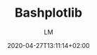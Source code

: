 ---
title: "Bashplotlib"
images: # Create a folder in /static/images/tools that has the same name as this current markdown file and place the images there. We only need the file name here. If this is not clear, please refer to existing tools as references.
  - path: bashplotlib-basichist.png
  - path: bashplotlib-histhelp.png
  - path: bashplotlib-scatter.png
  - path: bashplotlib-scatterhelp.png
  - path: bashplotlib-texas.png
categories:
  - Publishing and Sharing
tags:
  - Visualization
  - Data Analysis
links:
  - name: bashplotlib
    link: https://github.com/glamp/bashplotlib
summary: plotting in the terminal using plaintext
features:
  - quick plotting from the command line
  - customize the color, size, title, and shape of plots
  - pipe data into plots with stdin
platforms:
  - Any
fields:
plans:
  - name: Open Source
    description:
makers:
  - name: glamp
    description:
author: LM
date: 2020-04-27T13:11:14+02:00
draft: false
---
